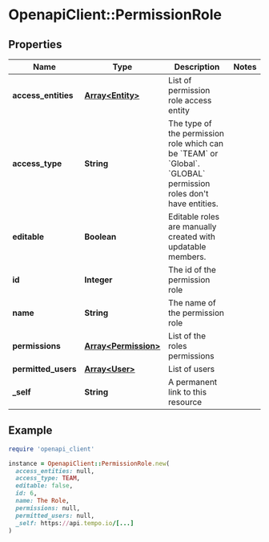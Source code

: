 # OpenapiClient::PermissionRole

## Properties

| Name | Type | Description | Notes |
| ---- | ---- | ----------- | ----- |
| **access_entities** | [**Array&lt;Entity&gt;**](Entity.md) | List of permission role access entity |  |
| **access_type** | **String** | The type of the permission role which can be &#x60;TEAM&#x60; or &#x60;Global&#x60;. &#x60;GLOBAL&#x60; permission roles don&#39;t have entities. |  |
| **editable** | **Boolean** | Editable roles are manually created with updatable members. |  |
| **id** | **Integer** | The id of the permission role |  |
| **name** | **String** | The name of the permission role |  |
| **permissions** | [**Array&lt;Permission&gt;**](Permission.md) | List of the roles permissions |  |
| **permitted_users** | [**Array&lt;User&gt;**](User.md) | List of users |  |
| **_self** | **String** | A permanent link to this resource |  |

## Example

```ruby
require 'openapi_client'

instance = OpenapiClient::PermissionRole.new(
  access_entities: null,
  access_type: TEAM,
  editable: false,
  id: 6,
  name: The Role,
  permissions: null,
  permitted_users: null,
  _self: https://api.tempo.io/[...]
)
```

